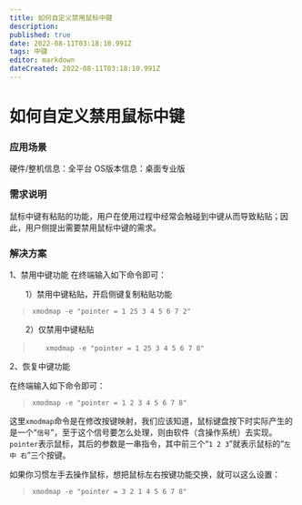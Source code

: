 ```yaml
---
title: 如何自定义禁用鼠标中键
description: 
published: true
date: 2022-08-11T03:18:10.991Z
tags: 中键
editor: markdown
dateCreated: 2022-08-11T03:18:10.991Z
---
```


# 如何自定义禁用鼠标中键

### 应用场景

硬件/整机信息：全平台
OS版本信息：桌面专业版

### 需求说明

鼠标中键有粘贴的功能，用户在使用过程中经常会触碰到中键从而导致粘贴；因此，用户侧提出需要禁用鼠标中键的需求。

### 解决方案

1、禁用中键功能
在终端输入如下命令即可：

　　1）禁用中键粘贴，开启侧键复制粘贴功能

> ```shell
> xmodmap -e "pointer = 1 25 3 4 5 6 7 2"
> ```

　　2）仅禁用中键粘贴

> ```shell
> 　　xmodmap -e "pointer = 1 25 3 4 5 6 7 8"
> ```

2、恢复中键功能

在终端输入如下命令即可：

> ```shell
> xmodmap -e "pointer = 1 2 3 4 5 6 7 8"
> ```

这里`xmodmap`命令是在修改按键映射，我们应该知道，鼠标键盘按下时实际产生的是一个“`信号`”，至于这个信号要怎么处理，则由软件（含操作系统）去实现。
`pointer`表示鼠标，其后的参数是一串指令，其中前三个“`1 2 3`”就表示鼠标的“`左 中 右`”三个按键。

如果你习惯左手去操作鼠标，想把鼠标左右按键功能交换，就可以这么设置：

> ```shell
> xmodmap -e "pointer = 3 2 1 4 5 6 7 8"
> ```
